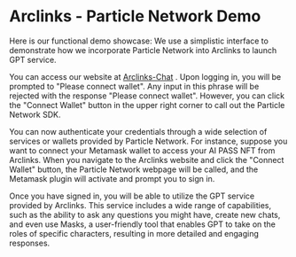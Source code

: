 
# Arclinks - Particle Network Demo

Here is our functional demo showcase:
We use a simplistic interface to demonstrate how we incorporate Particle Network into Arclinks to launch GPT service.

You can access our website at [Arclinks-Chat](www.arclinks.org) . Upon logging in, you will be prompted to "Please connect wallet". Any input in this phrase will be rejected with the response "Please connect wallet". However, you can click the "Connect Wallet" button in the upper right corner to call out the Particle Network SDK.

You can now authenticate your credentials through a wide selection of services or wallets provided by Particle Network.
For instance, suppose you want to connect your Metamask wallet to access your AI PASS NFT from Arclinks. When you navigate to the Arclinks website and click the "Connect Wallet" button, the Particle Network webpage will be called, and the Metamask plugin will activate and prompt you to sign in.

Once you have signed in, you will be able to utilize the GPT service provided by Arclinks. This service includes a wide range of capabilities, such as the ability to ask any questions you might have, create new chats, and even use Masks, a user-friendly tool that enables GPT to take on the roles of specific characters, resulting in more detailed and engaging responses.
